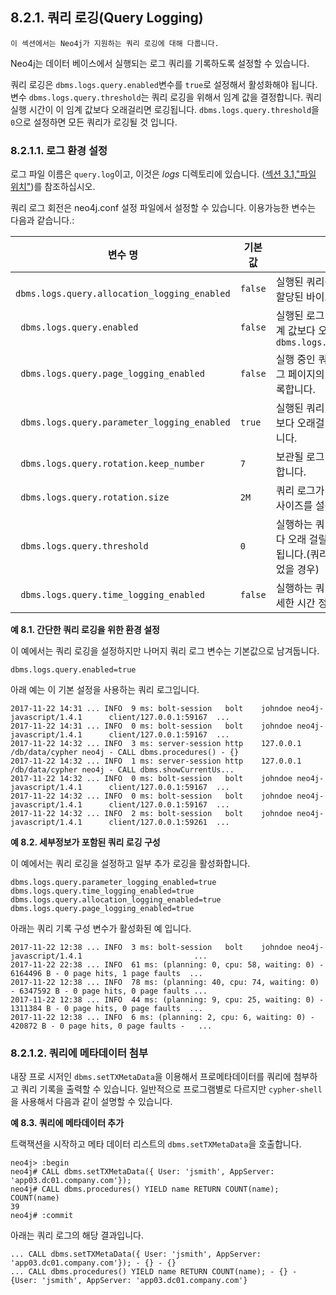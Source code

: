 
## 8.2.1. 쿼리 로깅(Query Logging)

```
이 섹션에서는 Neo4j가 지원하는 쿼리 로깅에 대해 다룹니다. 
```
 
Neo4j는 데이터 베이스에서 실행되는 로그 쿼리를 기록하도록 설정할 수 있습니다. 

쿼리 로깅은 ```dbms.logs.query.enabled```변수를 ```true```로 설정해서 활성화해야 됩니다. 변수 ```dbms.logs.query.threshold```는 쿼리 로깅을 위해서 임계 값을 결정합니다. 쿼리 실행 시간이 이 임계 값보다 오래걸리면 로깅됩니다. ```dbms.logs.query.threshold```을 ```0```으로 설정하면 모든 쿼리가 로깅될 것 입니다. 


### 8.2.1.1. 로그 환경 설정

로그 파일 이름은 ```query.log```이고, 이것은 *logs* 디렉토리에 있습니다. ([섹션 3.1,"파일 위치"](../../configuration/file-locations.md))를 참조하십시오.

쿼리 로그 회전은 neo4j.conf 설정 파일에서 설정할 수 있습니다. 이용가능한 변수는 다음과 같습니다.:

| 변수 명                                           | 기본 값     | 설명                 |
| ------------------------------------------------- | ----------- | ------------------------------------------------------------ |
| ``` dbms.logs.query.allocation_logging_enabled``` | ```false``` | 실행된 쿼리를 로그하기 위해서 할당된 바이트를 기록합니다.    |
| ``` dbms.logs.query.enabled```                    | ```false``` | 실행된 로그 쿼리는 설정 된 임계 값보다 오래 걸립니다. ``` dbms.logs.query.threshold``` |
| ``` dbms.logs.query.page_logging_enabled```       | ```false``` | 실행 중인 쿼리가 기록되는  로그 페이지의 히트 및 오류를 기록합니다. |
| ``` dbms.logs.query.parameter_logging_enabled```  | ```true```  | 실행된 쿼리 중 설정된 임계 값 보다 오래걸리는 변수를 기록합니다. |
| ``` dbms.logs.query.rotation.keep_number```       | ```7```     | 보관될 로그 파일 개수를 설정합니다.                         |
| ``` dbms.logs.query.rotation.size```              | ```2M```    | 쿼리 로그가 자동-회전할 파일 사이즈를 설정합니다.              |
| ``` dbms.logs.query.threshold```                  | ```0```     | 실행하는 쿼리가 이 임계 값보다 오래 걸릴경우 쿼리는 기록됩니다.(쿼리 로깅이 활성화 되었을 경우) |
| ``` dbms.logs.query.time_logging_enabled```       | ```false``` | 실행하는 쿼리가 기록될 때 상세한 시간 정보를 기록합니다. |

**예 8.1. 간단한 쿼리 로깅을 위한 환경 설정**

이 예에서는 쿼리 로깅을 설정하지만 나머지 쿼리 로그 변수는 기본값으로 남겨둡니다. 

```
dbms.logs.query.enabled=true
```

아래 예는 이 기본 설정을 사용하는 쿼리 로그입니다. 

```
2017-11-22 14:31 ... INFO  9 ms: bolt-session   bolt    johndoe neo4j-javascript/1.4.1      client/127.0.0.1:59167  ...
2017-11-22 14:31 ... INFO  0 ms: bolt-session   bolt    johndoe neo4j-javascript/1.4.1      client/127.0.0.1:59167  ...
2017-11-22 14:32 ... INFO  3 ms: server-session http    127.0.0.1   /db/data/cypher neo4j - CALL dbms.procedures() - {}
2017-11-22 14:32 ... INFO  1 ms: server-session http    127.0.0.1   /db/data/cypher neo4j - CALL dbms.showCurrentUs...
2017-11-22 14:32 ... INFO  0 ms: bolt-session   bolt    johndoe neo4j-javascript/1.4.1      client/127.0.0.1:59167  ...
2017-11-22 14:32 ... INFO  0 ms: bolt-session   bolt    johndoe neo4j-javascript/1.4.1      client/127.0.0.1:59167  ...
2017-11-22 14:32 ... INFO  2 ms: bolt-session   bolt    johndoe neo4j-javascript/1.4.1      client/127.0.0.1:59261  ...
```

**예 8.2. 세부정보가 포함된 쿼리 로깅 구성**

이 예에서는 쿼리 로깅을 설정하고 일부 추가 로깅을 활성화합니다. 

```
dbms.logs.query.parameter_logging_enabled=true
dbms.logs.query.time_logging_enabled=true
dbms.logs.query.allocation_logging_enabled=true
dbms.logs.query.page_logging_enabled=true
```

아래는 쿼리 기록 구성 변수가 활성화된 예 입니다. 

```
2017-11-22 12:38 ... INFO  3 ms: bolt-session   bolt    johndoe neo4j-javascript/1.4.1                         ...
2017-11-22 22:38 ... INFO  61 ms: (planning: 0, cpu: 58, waiting: 0) - 6164496 B - 0 page hits, 1 page faults  ...
2017-11-22 12:38 ... INFO  78 ms: (planning: 40, cpu: 74, waiting: 0) - 6347592 B - 0 page hits, 0 page faults ...
2017-11-22 12:38 ... INFO  44 ms: (planning: 9, cpu: 25, waiting: 0) - 1311384 B - 0 page hits, 0 page faults  ...
2017-11-22 12:38 ... INFO  6 ms: (planning: 2, cpu: 6, waiting: 0) - 420872 B - 0 page hits, 0 page faults -   ...
```

### 8.2.1.2. 쿼리에 메타데이터 첨부 

내장 프로 시저인 ```dbms.setTXMetaData```을 이용해서 프로메타데이터를 쿼리에 첨부하고 쿼리 기록을 출력할 수 있습니다. 일반적으로 프로그램별로 다르지만 ```cypher-shell```을 사용해서 다음과 같이 설명할 수 있습니다. 

**예 8.3. 쿼리에 메타데이터 추가**

트랙잭션을 시작하고 메타 데이터 리스트의 ```dbms.setTXMetaData```을 호출합니다. 

```
neo4j> :begin
neo4j# CALL dbms.setTXMetaData({ User: 'jsmith', AppServer: 'app03.dc01.company.com'});
neo4j# CALL dbms.procedures() YIELD name RETURN COUNT(name);
COUNT(name)
39
neo4j# :commit
```

아래는 쿼리 로그의 해당 결과입니다. 

```
... CALL dbms.setTXMetaData({ User: 'jsmith', AppServer: 'app03.dc01.company.com'}); - {} - {}
... CALL dbms.procedures() YIELD name RETURN COUNT(name); - {} - {User: 'jsmith', AppServer: 'app03.dc01.company.com'}
```

